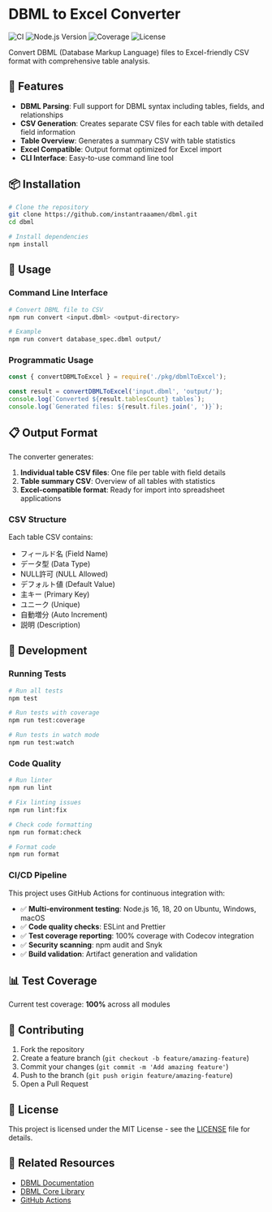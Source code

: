 # DBML to Excel Converter

![CI](https://github.com/instantraaamen/dbml/workflows/%F0%9F%94%84%20Continuous%20Integration/badge.svg)
![Node.js Version](https://img.shields.io/badge/node-16%20%7C%2018%20%7C%2020-brightgreen)
![Coverage](https://img.shields.io/badge/coverage-100%25-brightgreen)
![License](https://img.shields.io/badge/license-MIT-blue)

Convert DBML (Database Markup Language) files to Excel-friendly CSV format with comprehensive table analysis.

## 🚀 Features

- **DBML Parsing**: Full support for DBML syntax including tables, fields, and relationships
- **CSV Generation**: Creates separate CSV files for each table with detailed field information
- **Table Overview**: Generates a summary CSV with table statistics
- **Excel Compatible**: Output format optimized for Excel import
- **CLI Interface**: Easy-to-use command line tool

## 📦 Installation

```bash
# Clone the repository
git clone https://github.com/instantraaamen/dbml.git
cd dbml

# Install dependencies
npm install
```

## 🔧 Usage

### Command Line Interface

```bash
# Convert DBML file to CSV
npm run convert <input.dbml> <output-directory>

# Example
npm run convert database_spec.dbml output/
```

### Programmatic Usage

```javascript
const { convertDBMLToExcel } = require('./pkg/dbmlToExcel');

const result = convertDBMLToExcel('input.dbml', 'output/');
console.log(`Converted ${result.tablesCount} tables`);
console.log(`Generated files: ${result.files.join(', ')}`);
```

## 📋 Output Format

The converter generates:

1. **Individual table CSV files**: One file per table with field details
2. **Table summary CSV**: Overview of all tables with statistics
3. **Excel-compatible format**: Ready for import into spreadsheet applications

### CSV Structure

Each table CSV contains:

- フィールド名 (Field Name)
- データ型 (Data Type)
- NULL許可 (NULL Allowed)
- デフォルト値 (Default Value)
- 主キー (Primary Key)
- ユニーク (Unique)
- 自動増分 (Auto Increment)
- 説明 (Description)

## 🧪 Development

### Running Tests

```bash
# Run all tests
npm test

# Run tests with coverage
npm run test:coverage

# Run tests in watch mode
npm run test:watch
```

### Code Quality

```bash
# Run linter
npm run lint

# Fix linting issues
npm run lint:fix

# Check code formatting
npm run format:check

# Format code
npm run format
```

### CI/CD Pipeline

This project uses GitHub Actions for continuous integration with:

- ✅ **Multi-environment testing**: Node.js 16, 18, 20 on Ubuntu, Windows, macOS
- ✅ **Code quality checks**: ESLint and Prettier
- ✅ **Test coverage reporting**: 100% coverage with Codecov integration
- ✅ **Security scanning**: npm audit and Snyk
- ✅ **Build validation**: Artifact generation and validation

## 📊 Test Coverage

Current test coverage: **100%** across all modules

## 🤝 Contributing

1. Fork the repository
2. Create a feature branch (`git checkout -b feature/amazing-feature`)
3. Commit your changes (`git commit -m 'Add amazing feature'`)
4. Push to the branch (`git push origin feature/amazing-feature`)
5. Open a Pull Request

## 📄 License

This project is licensed under the MIT License - see the [LICENSE](LICENSE) file for details.

## 🔗 Related Resources

- [DBML Documentation](https://dbml.dbdiagram.io/)
- [DBML Core Library](https://github.com/holistics/dbml)
- [GitHub Actions](https://docs.github.com/en/actions)
